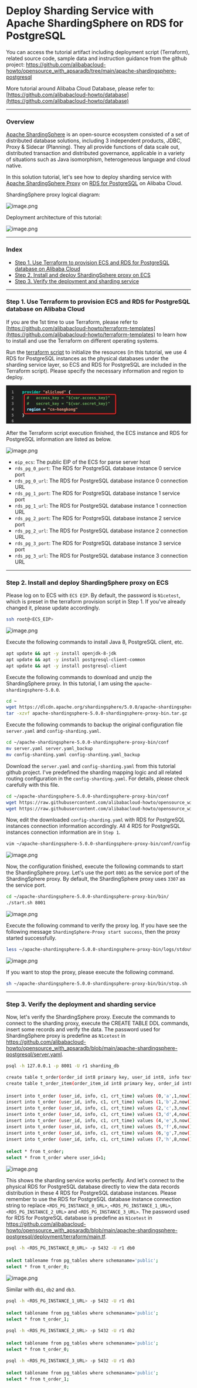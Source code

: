# Deploy Sharding Service with Apache ShardingSphere on RDS for PostgreSQL

You can access the tutorial artifact including deployment script (Terraform), related source code, sample data and instruction guidance from the github project:
https://github.com/alibabacloud-howto/opensource_with_apsaradb/tree/main/apache-shardingsphere-postgresql

More tutorial around Alibaba Cloud Database, please refer to:
[https://github.com/alibabacloud-howto/database](https://github.com/alibabacloud-howto/database)

---
### Overview

[Apache ShardingSphere](https://shardingsphere.apache.org/) is an open-source ecosystem consisted of a set of distributed database solutions, including 3 independent products, JDBC, Proxy & Sidecar (Planning). They all provide functions of data scale out, distributed transaction and distributed governance, applicable in a variety of situations such as Java isomorphism, heterogeneous language and cloud native.

In this solution tutorial, let's see how to deploy sharding service with [Apache ShardingSphere Proxy](https://shardingsphere.apache.org/document/current/en/quick-start/shardingsphere-proxy-quick-start/) on [RDS for PostgreSQL](https://www.alibabacloud.com/product/apsaradb-for-rds-postgresql) on Alibaba Cloud.

ShardingSphere proxy logical diagram:

![image.png](https://github.com/alibabacloud-howto/opensource_with_apsaradb/raw/main/apache-shardingsphere-postgresql/images/shardingsphere-proxy_v2.png)

Deployment architecture of this tutorial:

![image.png](https://github.com/alibabacloud-howto/opensource_with_apsaradb/raw/main/apache-shardingsphere-postgresql/images/archi.png)

---
### Index

- [Step 1. Use Terraform to provision ECS and RDS for PostgreSQL database on Alibaba Cloud](https://github.com/alibabacloud-howto/opensource_with_apsaradb/tree/main/apache-shardingsphere-postgresql#step-1-use-terraform-to-provision-ecs-and-rds-for-postgresql-database-on-alibaba-cloud)
- [Step 2. Install and deploy ShardingSphere proxy on ECS](https://github.com/alibabacloud-howto/opensource_with_apsaradb/tree/main/apache-shardingsphere-postgresql#step-2-install-and-deploy-shardingsphere-proxy-on-ecs)
- [Step 3. Verify the deployment and sharding service](https://github.com/alibabacloud-howto/opensource_with_apsaradb/tree/main/apache-shardingsphere-postgresql#step-3-verify-the-deployment-and-sharding-service)

---
### Step 1. Use Terraform to provision ECS and RDS for PostgreSQL database on Alibaba Cloud

If you are the 1st time to use Terraform, please refer to [https://github.com/alibabacloud-howto/terraform-templates](https://github.com/alibabacloud-howto/terraform-templates) to learn how to install and use the Terraform on different operating systems.

Run the [terraform script](https://github.com/alibabacloud-howto/opensource_with_apsaradb/blob/main/apache-shardingsphere-postgresql/deployment/terraform/main.tf) to initialize the resources (in this tutorial, we use 4 RDS for PostgreSQL instances as the physical databases under the sharding service layer, so ECS and RDS for PostgreSQL are included in the Terraform script). Please specify the necessary information and region to deploy.

![image.png](https://github.com/alibabacloud-howto/solution-applicationstack-parse/raw/main/parse-server-mongodb/images/tf-parms.png)

After the Terraform script execution finished, the ECS instance and RDS for PostgreSQL information are listed as below.

![image.png](https://github.com/alibabacloud-howto/opensource_with_apsaradb/raw/main/apache-shardingsphere-postgresql/images/tf-done.png)

- ``eip_ecs``: The public EIP of the ECS for parse server host
- ``rds_pg_0_port``: The RDS for PostgreSQL database instance 0 service port
- ``rds_pg_0_url``: The RDS for PostgreSQL database instance 0 connection URL
- ``rds_pg_1_port``: The RDS for PostgreSQL database instance 1 service port
- ``rds_pg_1_url``: The RDS for PostgreSQL database instance 1 connection URL
- ``rds_pg_2_port``: The RDS for PostgreSQL database instance 2 service port
- ``rds_pg_2_url``: The RDS for PostgreSQL database instance 2 connection URL
- ``rds_pg_3_port``: The RDS for PostgreSQL database instance 3 service port
- ``rds_pg_3_url``: The RDS for PostgreSQL database instance 3 connection URL

---
### Step 2. Install and deploy ShardingSphere proxy on ECS

Please log on to ECS with ``ECS EIP``. By default, the password is ``N1cetest``, which is preset in the terraform provision script in Step 1. If you've already changed it, please update accordingly.

```bash
ssh root@<ECS_EIP>
```

![image.png](https://github.com/alibabacloud-howto/opensource_with_apsaradb/raw/main/apache-ofbiz/images/ecs-logon.png)

Execute the following commands to install Java 8, PostgreSQL client, etc.

```bash
apt update && apt -y install openjdk-8-jdk
apt update && apt -y install postgresql-client-common
apt update && apt -y install postgresql-client
```

Execute the following commands to download and unzip the ShardingSphere proxy. In this tutorial, I am using the ``apache-shardingsphere-5.0.0``.

```bash
cd ~
wget https://dlcdn.apache.org/shardingsphere/5.0.0/apache-shardingsphere-5.0.0-shardingsphere-proxy-bin.tar.gz
tar -xzvf apache-shardingsphere-5.0.0-shardingsphere-proxy-bin.tar.gz
```

Execute the following commands to backup the original configuration file ``server.yaml`` and ``config-sharding.yaml``.

```bash
cd ~/apache-shardingsphere-5.0.0-shardingsphere-proxy-bin/conf
mv server.yaml server.yaml_backup
mv config-sharding.yaml config-sharding.yaml_backup
```

Download the ``server.yaml`` and ``config-sharding.yaml`` from this tutorial github project. I've predefined the sharding mapping logic and all related routing configuration in the ``config-sharding.yaml``. For details, please check carefully with this file.

```bash
cd ~/apache-shardingsphere-5.0.0-shardingsphere-proxy-bin/conf
wget https://raw.githubusercontent.com/alibabacloud-howto/opensource_with_apsaradb/main/apache-shardingsphere-postgresql/server.yaml
wget https://raw.githubusercontent.com/alibabacloud-howto/opensource_with_apsaradb/main/apache-shardingsphere-postgresql/config-sharding.yaml
```

Now, edit the downloaded ``config-sharding.yaml`` with RDS for PostgreSQL instances connection information accordingly. All 4 RDS for PostgreSQL instances connection information are in ``Step 1``.

```bash
vim ~/apache-shardingsphere-5.0.0-shardingsphere-proxy-bin/conf/config-sharding.yaml
```

![image.png](https://github.com/alibabacloud-howto/opensource_with_apsaradb/raw/main/apache-shardingsphere-postgresql/images/config-sharding.png)

Now, the configuration finished, execute the following commands to start the ShardingSphere proxy. Let's use the port ``8001`` as the service port of the ShardingSphere proxy. By default, the ShardingSphere proxy uses ``3307`` as the service port.

```bash
cd ~/apache-shardingsphere-5.0.0-shardingsphere-proxy-bin/bin/
./start.sh 8001
```

![image.png](https://github.com/alibabacloud-howto/opensource_with_apsaradb/raw/main/apache-shardingsphere-postgresql/images/start_proxy.png)

Execute the following command to verify the proxy log. If you have see the following message ``ShardingSphere-Proxy start success``, then the proxy started successfully.

```bash
less ~/apache-shardingsphere-5.0.0-shardingsphere-proxy-bin/logs/stdout.log 
```

![image.png](https://github.com/alibabacloud-howto/opensource_with_apsaradb/raw/main/apache-shardingsphere-postgresql/images/start_proxy_success.png)

If you want to stop the proxy, please execute the following command.

```bash
sh ~/apache-shardingsphere-5.0.0-shardingsphere-proxy-bin/bin/stop.sh
```

---
### Step 3. Verify the deployment and sharding service

Now, let's verify the ShardingSphere proxy. Execute the commands to connect to the sharding proxy, execute the CREATE TABLE DDL commands, insert some records and verify the data.
The password used for ShardingSphere proxy is predefine as ``N1cetest`` in https://github.com/alibabacloud-howto/opensource_with_apsaradb/blob/main/apache-shardingsphere-postgresql/server.yaml.

```bash
psql -h 127.0.0.1 -p 8001 -U r1 sharding_db
```

```bash
create table t_order(order_id int8 primary key, user_id int8, info text, c1 int, crt_time timestamp);  
create table t_order_item(order_item_id int8 primary key, order_id int8, user_id int8, info text, c1 int, c2 int, c3 int, c4 int, c5 int, crt_time timestamp);

insert into t_order (user_id, info, c1, crt_time) values (0,'a',1,now());  
insert into t_order (user_id, info, c1, crt_time) values (1,'b',2,now());  
insert into t_order (user_id, info, c1, crt_time) values (2,'c',3,now());  
insert into t_order (user_id, info, c1, crt_time) values (3,'d',4,now());
insert into t_order (user_id, info, c1, crt_time) values (4,'e',5,now());  
insert into t_order (user_id, info, c1, crt_time) values (5,'f',6,now());  
insert into t_order (user_id, info, c1, crt_time) values (6,'g',7,now());  
insert into t_order (user_id, info, c1, crt_time) values (7,'h',8,now());

select * from t_order;
select * from t_order where user_id=1;
```

![image.png](https://github.com/alibabacloud-howto/opensource_with_apsaradb/raw/main/apache-shardingsphere-postgresql/images/verify-1.png)

This shows the sharding service works perfectly. And let's connect to the physical RDS for PostgreSQL database directly to view the data records distribution in these 4 RDS for PostgreSQL database instances.
Please remember to use the RDS for PostgreSQL database instance connection string to replace ``<RDS_PG_INSTANCE_0_URL>``, ``<RDS_PG_INSTANCE_1_URL>``, ``<RDS_PG_INSTANCE_2_URL>`` and ``<RDS_PG_INSTANCE_3_URL>``.
The password used for RDS for PostgreSQL database is predefine as ``N1cetest`` in https://github.com/alibabacloud-howto/opensource_with_apsaradb/blob/main/apache-shardingsphere-postgresql/deployment/terraform/main.tf.

```bash
psql -h <RDS_PG_INSTANCE_0_URL> -p 5432 -U r1 db0

select tablename from pg_tables where schemaname='public';
select * from t_order_0;
```

![image.png](https://github.com/alibabacloud-howto/opensource_with_apsaradb/raw/main/apache-shardingsphere-postgresql/images/verify-2.png)

Similar with ``db1``, ``db2`` and ``db3``.

```bash
psql -h <RDS_PG_INSTANCE_1_URL> -p 5432 -U r1 db1

select tablename from pg_tables where schemaname='public';
select * from t_order_1;
```

```bash
psql -h <RDS_PG_INSTANCE_2_URL> -p 5432 -U r1 db2

select tablename from pg_tables where schemaname='public';
select * from t_order_0;
```

```bash
psql -h <RDS_PG_INSTANCE_3_URL> -p 5432 -U r1 db3

select tablename from pg_tables where schemaname='public';
select * from t_order_1;
```

